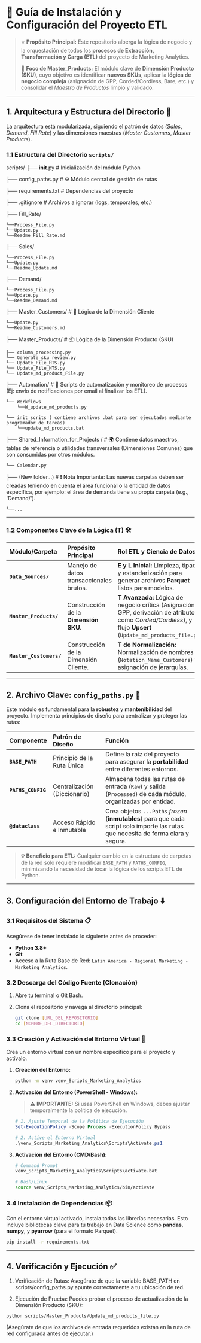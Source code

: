 # 🚀 Guía de Instalación y Configuración del Proyecto ETL

> ⭐ **Propósito Principal:** Este repositorio alberga la lógica de negocio y la orquestación de todos los **procesos de Extracción, Transformación y Carga (ETL)** del proyecto de Marketing Analytics.
>
> 🎯 **Foco de Master_Products:** El módulo clave de **Dimensión Producto (SKU)**, cuyo objetivo es identificar **nuevos SKUs**, aplicar la **lógica de negocio compleja** (asignación de GPP, Corded/Cordless, Bare, etc.) y consolidar el *Maestro de Productos* limpio y validado.

---

## 1. Arquitectura y Estructura del Directorio 📂

La arquitectura está modularizada, siguiendo el patrón de datos (*Sales*, *Demand*, *Fill Rate*) y las dimensiones maestras (*Master Customers*, *Master Products*).

### 1.1 Estructura del Directorio `scripts/`
scripts/
├── __init__.py         # Inicialización del módulo Python

├── config_paths.py     # ⚙️ Módulo central de gestión de rutas

├── requirements.txt    # Dependencias del proyecto

├── .gitignore          # Archivos a ignorar (logs, temporales, etc.)

├── Fill_Rate/

    └──Process_File.py
    └──Update.py
    └──Readme_Fill_Rate.md

├── Sales/

    └──Process_File.py
    └──Update.py
    └──Readme_Update.md

├── Demand/

    └──Process_File.py
    └──Update.py
    └──Readme_Demand.md

├── Master_Customers/   # 👔 Lógica de la Dimensión Cliente

    └──Update.py
    └──Readme_Customers.md

├── Master_Products/    # 📦 Lógica de la Dimensión Producto (SKU)

    ├── column_processing.py
    └── Generate_sku_review.py
    └── Update_File_HTS.py
    └── Update_File_HTS.py
    └── Update_md_product_File.py

├── Automation/ # 📧 Scripts de automatización y monitoreo de procesos (Ej: envío de notificaciones por email al finalizar los ETL).

    └── Workflows
        └──W_update_md_products.py
    
    └── init_scrits ( contiene archivos .bat para ser ejecutados mediante programador de tareas)
        └──update_md_products.bat
    
├── Shared_Information_for_Projects / # 🌍 Contiene datos maestros, tablas de referencia o utilidades transversales (Dimensiones Comunes) que son consumidas por otros módulos.

    └── Calendar.py



├── (New folder...) # ❗ Nota Importante: Las nuevas carpetas deben ser creadas teniendo en cuenta el área funcional o la entidad de datos específica, por ejemplo: el área de demanda tiene su propia carpeta (e.g., 'Demand/').

    └──...
---


### 1.2 Componentes Clave de la Lógica (T) 🛠️

| Módulo/Carpeta | Propósito Principal | Rol ETL y Ciencia de Datos |
| :--- | :--- | :--- |
| **`Data_Sources/`** | Manejo de datos transaccionales brutos. | **E y L Inicial:** Limpieza, tipado y estandarización para generar archivos **Parquet** listos para modelos. |
| **`Master_Products/`** | Construcción de la **Dimensión SKU**. | **T Avanzada:** Lógica de negocio crítica (Asignación de GPP, derivación de atributos como *Corded/Cordless*), y flujo **Upsert** (`Update_md_products_file.py`). |
| **`Master_Customers/`** | Construcción de la Dimensión Cliente. | **T de Normalización:** Normalización de nombres (`Notation_Name_Customers`) y asignación de jerarquías. |

---

## 2. Archivo Clave: `config_paths.py` 🔑

Este módulo es fundamental para la **robustez** y **mantenibilidad** del proyecto. Implementa principios de diseño para centralizar y proteger las rutas:

| Componente | Patrón de Diseño | Función |
| :--- | :--- | :--- |
| **`BASE_PATH`** | Principio de la Ruta Única | Define la raíz del proyecto para asegurar la **portabilidad** entre diferentes entornos. |
| **`PATHS_CONFIG`** | Centralización (Diccionario) | Almacena todas las rutas de entrada (`Raw`) y salida (`Processed`) de cada módulo, organizadas por entidad. |
| **`@dataclass`** | Acceso Rápido e Inmutable | Crea objetos `...Paths` *frozen* (**inmutables**) para que cada script solo importe las rutas que necesita de forma clara y segura. |

> **💡 Beneficio para ETL:** Cualquier cambio en la estructura de carpetas de la red solo requiere modificar `BASE_PATH` y `PATHS_CONFIG`, minimizando la necesidad de tocar la lógica de los scripts ETL de Python.

---



## 3. Configuración del Entorno de Trabajo ⬇️

### 3.1 Requisitos del Sistema 📋

Asegúrese de tener instalado lo siguiente antes de proceder:

* **Python 3.8+**
* **Git**
* Acceso a la Ruta Base de Red: `Latin America - Regional Marketing - Marketing Analytics`.

### 3.2 Descarga del Código Fuente (Clonación)

1.  Abre tu terminal o Git Bash.
2.  Clona el repositorio y navega al directorio principal:

    ```bash
    git clone [URL_DEL_REPOSITORIO]
    cd [NOMBRE_DEL_DIRECTORIO] 
    ```

### 3.3 Creación y Activación del Entorno Virtual 🐍

Crea un entorno virtual con un nombre específico para el proyecto y actívalo.

1.  **Creación del Entorno:**
    ```bash
    python -m venv venv_Scripts_Marketing_Analytics
    ```
2.  **Activación del Entorno (PowerShell - Windows):**
    > **⚠️ IMPORTANTE:** Si usas PowerShell en Windows, debes ajustar temporalmente la política de ejecución.
    ```powershell
    # 1. Ajuste Temporal de la Política de Ejecución
    Set-ExecutionPolicy -Scope Process -ExecutionPolicy Bypass
    
    # 2. Active el Entorno Virtual
    .\venv_Scripts_Marketing_Analytics\Scripts\Activate.ps1
    ```
3.  **Activación del Entorno (CMD/Bash):**
    ```bash
    # Command Prompt
    venv_Scripts_Marketing_Analytics\Scripts\activate.bat 
    
    # Bash/Linux
    source venv_Scripts_Marketing_Analytics/bin/activate
    ```

### 3.4 Instalación de Dependencias 📦

Con el entorno virtual activado, instala todas las librerías necesarias. Esto incluye bibliotecas clave para tu trabajo en Data Science como **pandas**, **numpy**, y **pyarrow** (para el formato Parquet).

```bash
pip install -r requirements.txt
```
---

## 4. Verificación y Ejecución ✅
1. Verificación de Rutas: Asegúrate de que la variable BASE_PATH en scripts/config_paths.py apunte correctamente a tu ubicación de red.

2. Ejecución de Prueba: Puedes probar el proceso de actualización de la Dimensión Producto (SKU):
```
python scripts/Master_Products/Update_md_products_file.py
```
(Asegúrate de que los archivos de entrada requeridos existan en la ruta de red configurada antes de ejecutar.)